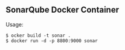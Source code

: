 ## SonarQube Docker Container

Usage:
```
$ ocker build -t sonar .
$ docker run -d -p 8800:9000 sonar
```